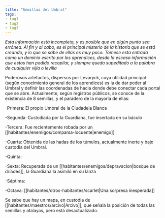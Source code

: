 ```yaml
---
title: "Semillas del Umbral"
tags:
- tag1
- tag2
- tag3
---
```

_Esta información está incompleta, y es posible que en algún punto sea errónea. Al fin y al cabo, es el principal misterio de la historia que se está creando, y lo que se sabe de ellas es muy poco. Tómese esta entrada como un dominio escrito por los aprendices, desde la escasa información que estos han podido recopilar, y siempre queda supeditado a la palabra de cualquier vijía o levilla_

Poderosos artefactos, dispersos por Levaryck, cuya utilidad principal (según conocimiento general de los aprendices) es la de dar poder al Umbral y definir las coordenadas de hacia donde debe conectar cada portal que se abre. Actualmente, según registros públicos, se conoce de la existencia de 8 semillas, y el paradero de la mayoría de ellas:

-Primera: El propio Umbral de la Ciudadela Blanca

-Segunda: Custodiada por la Guardiana, fue insertada en su báculo

-Tercera: Fue recientemente robada por un [[habitantes/enemigos/comparsa-locuente|enemigo]]

-Cuarta: Obtenida de las hadas de los túmulos, actualmente inerte y bajo custodia del Umbral.

-Quinta:

-Sexta: Recuperada de un [[habitantes/enemigos/depravacion|bosque de dríades]], la Guardiana la asimiló en su lanza

-Séptima:

-Octava: [[habitantes/otros-habitantes/scarlet|Una sorpresa inesperada]]

Se sabe que hay un mapa, en custodia de [[habitantes/maestros/arcivo|Arcivo]], que señala la posición de todas las semillas y atalayas, pero está desactualizado.